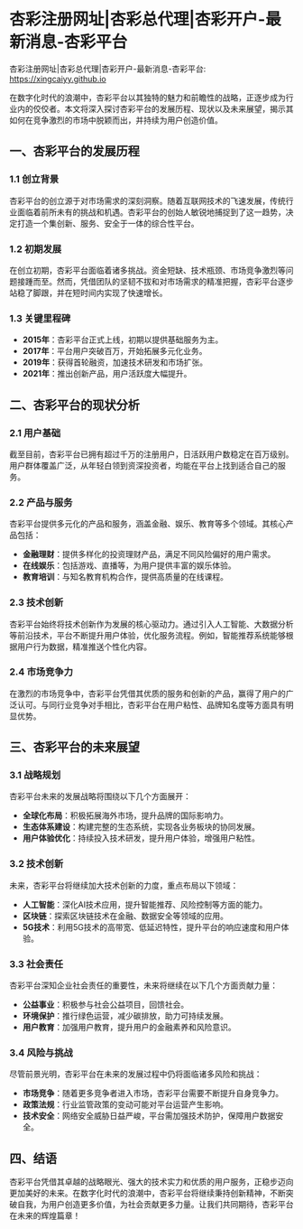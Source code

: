 # 杏彩注册网址|杏彩总代理|杏彩开户-最新消息-杏彩平台

杏彩注册网址|杏彩总代理|杏彩开户-最新消息-杏彩平台: <https://xingcaiyy.github.io>

在数字化时代的浪潮中，杏彩平台以其独特的魅力和前瞻性的战略，正逐步成为行业内的佼佼者。本文将深入探讨杏彩平台的发展历程、现状以及未来展望，揭示其如何在竞争激烈的市场中脱颖而出，并持续为用户创造价值。

## 一、杏彩平台的发展历程

### 1.1 创立背景

杏彩平台的创立源于对市场需求的深刻洞察。随着互联网技术的飞速发展，传统行业面临着前所未有的挑战和机遇。杏彩平台的创始人敏锐地捕捉到了这一趋势，决定打造一个集创新、服务、安全于一体的综合性平台。

### 1.2 初期发展

在创立初期，杏彩平台面临着诸多挑战。资金短缺、技术瓶颈、市场竞争激烈等问题接踵而至。然而，凭借团队的坚韧不拔和对市场需求的精准把握，杏彩平台逐步站稳了脚跟，并在短时间内实现了快速增长。

### 1.3 关键里程碑

- **2015年**：杏彩平台正式上线，初期以提供基础服务为主。
- **2017年**：平台用户突破百万，开始拓展多元化业务。
- **2019年**：获得首轮融资，加速技术研发和市场扩张。
- **2021年**：推出创新产品，用户活跃度大幅提升。
## 二、杏彩平台的现状分析

### 2.1 用户基础

截至目前，杏彩平台已拥有超过千万的注册用户，日活跃用户数稳定在百万级别。用户群体覆盖广泛，从年轻白领到资深投资者，均能在平台上找到适合自己的服务。

### 2.2 产品与服务

杏彩平台提供多元化的产品和服务，涵盖金融、娱乐、教育等多个领域。其核心产品包括：

- **金融理财**：提供多样化的投资理财产品，满足不同风险偏好的用户需求。
- **在线娱乐**：包括游戏、直播等，为用户提供丰富的娱乐体验。
- **教育培训**：与知名教育机构合作，提供高质量的在线课程。
### 2.3 技术创新

杏彩平台始终将技术创新作为发展的核心驱动力。通过引入人工智能、大数据分析等前沿技术，平台不断提升用户体验，优化服务流程。例如，智能推荐系统能够根据用户行为数据，精准推送个性化内容。

### 2.4 市场竞争力

在激烈的市场竞争中，杏彩平台凭借其优质的服务和创新的产品，赢得了用户的广泛认可。与同行业竞争对手相比，杏彩平台在用户粘性、品牌知名度等方面具有明显优势。

## 三、杏彩平台的未来展望

### 3.1 战略规划

杏彩平台未来的发展战略将围绕以下几个方面展开：

- **全球化布局**：积极拓展海外市场，提升品牌的国际影响力。
- **生态体系建设**：构建完整的生态系统，实现各业务板块的协同发展。
- **用户体验优化**：持续投入技术研发，提升用户体验，增强用户粘性。
### 3.2 技术创新

未来，杏彩平台将继续加大技术创新的力度，重点布局以下领域：

- **人工智能**：深化AI技术应用，提升智能推荐、风险控制等方面的能力。
- **区块链**：探索区块链技术在金融、数据安全等领域的应用。
- **5G技术**：利用5G技术的高带宽、低延迟特性，提升平台的响应速度和用户体验。
### 3.3 社会责任

杏彩平台深知企业社会责任的重要性，未来将继续在以下几个方面贡献力量：

- **公益事业**：积极参与社会公益项目，回馈社会。
- **环境保护**：推行绿色运营，减少碳排放，助力可持续发展。
- **用户教育**：加强用户教育，提升用户的金融素养和风险意识。
### 3.4 风险与挑战

尽管前景光明，杏彩平台在未来的发展过程中仍将面临诸多风险和挑战：

- **市场竞争**：随着更多竞争者进入市场，杏彩平台需要不断提升自身竞争力。
- **政策法规**：行业监管政策的变动可能对平台运营产生影响。
- **技术安全**：网络安全威胁日益严峻，平台需加强技术防护，保障用户数据安全。
## 四、结语

杏彩平台凭借其卓越的战略眼光、强大的技术实力和优质的用户服务，正稳步迈向更加美好的未来。在数字化时代的浪潮中，杏彩平台将继续秉持创新精神，不断突破自我，为用户创造更多价值，为社会贡献更多力量。让我们共同期待，杏彩平台在未来的辉煌篇章！